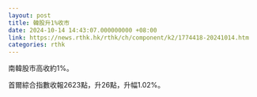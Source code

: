 ```yaml
---
layout: post
title: 韓股升1%收市
date: 2024-10-14 14:43:07.000000000 +08:00
link: https://news.rthk.hk/rthk/ch/component/k2/1774418-20241014.htm
categories: rthk
---
```


南韓股市高收約1%。

首爾綜合指數收報2623點，升26點，升幅1.02%。
